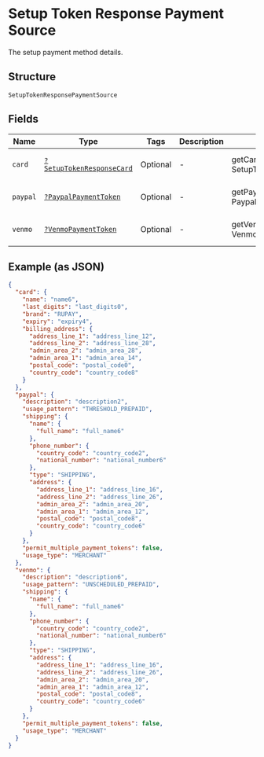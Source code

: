 
# Setup Token Response Payment Source

The setup payment method details.

## Structure

`SetupTokenResponsePaymentSource`

## Fields

| Name | Type | Tags | Description | Getter | Setter |
|  --- | --- | --- | --- | --- | --- |
| `card` | [`?SetupTokenResponseCard`](../../doc/models/setup-token-response-card.md) | Optional | - | getCard(): ?SetupTokenResponseCard | setCard(?SetupTokenResponseCard card): void |
| `paypal` | [`?PaypalPaymentToken`](../../doc/models/paypal-payment-token.md) | Optional | - | getPaypal(): ?PaypalPaymentToken | setPaypal(?PaypalPaymentToken paypal): void |
| `venmo` | [`?VenmoPaymentToken`](../../doc/models/venmo-payment-token.md) | Optional | - | getVenmo(): ?VenmoPaymentToken | setVenmo(?VenmoPaymentToken venmo): void |

## Example (as JSON)

```json
{
  "card": {
    "name": "name6",
    "last_digits": "last_digits0",
    "brand": "RUPAY",
    "expiry": "expiry4",
    "billing_address": {
      "address_line_1": "address_line_12",
      "address_line_2": "address_line_28",
      "admin_area_2": "admin_area_28",
      "admin_area_1": "admin_area_14",
      "postal_code": "postal_code0",
      "country_code": "country_code8"
    }
  },
  "paypal": {
    "description": "description2",
    "usage_pattern": "THRESHOLD_PREPAID",
    "shipping": {
      "name": {
        "full_name": "full_name6"
      },
      "phone_number": {
        "country_code": "country_code2",
        "national_number": "national_number6"
      },
      "type": "SHIPPING",
      "address": {
        "address_line_1": "address_line_16",
        "address_line_2": "address_line_26",
        "admin_area_2": "admin_area_20",
        "admin_area_1": "admin_area_12",
        "postal_code": "postal_code8",
        "country_code": "country_code6"
      }
    },
    "permit_multiple_payment_tokens": false,
    "usage_type": "MERCHANT"
  },
  "venmo": {
    "description": "description6",
    "usage_pattern": "UNSCHEDULED_PREPAID",
    "shipping": {
      "name": {
        "full_name": "full_name6"
      },
      "phone_number": {
        "country_code": "country_code2",
        "national_number": "national_number6"
      },
      "type": "SHIPPING",
      "address": {
        "address_line_1": "address_line_16",
        "address_line_2": "address_line_26",
        "admin_area_2": "admin_area_20",
        "admin_area_1": "admin_area_12",
        "postal_code": "postal_code8",
        "country_code": "country_code6"
      }
    },
    "permit_multiple_payment_tokens": false,
    "usage_type": "MERCHANT"
  }
}
```


